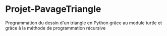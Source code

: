 # Projet-PavageTriangle
Programmation du dessin d'un triangle en Python grâce au module turtle et grâce à la méthode de programmation récursive
